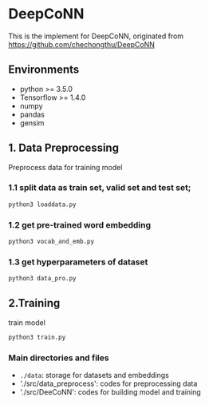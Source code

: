 # DeepCoNN

This is the implement for DeepCoNN, originated from https://github.com/chechongthu/DeepCoNN

## Environments

- python >= 3.5.0
- Tensorflow >= 1.4.0
- numpy
- pandas
- gensim

## 1. Data Preprocessing
Preprocess data for training model
### 1.1 split data as train set, valid set and test set;
``` sh
python3 loaddata.py
```

### 1.2 get pre-trained word embedding
``` sh
python3 vocab_and_emb.py
```

### 1.3 get hyperparameters of dataset
``` sh
python3 data_pro.py
```

## 2.Training
train model
``` sh
python3 train.py
```


### Main directories and files

- `./data`: storage for datasets and embeddings
- './src/data_preprocess': codes for preprocessing data
- './src/DeeCoNN': codes for building model and training
